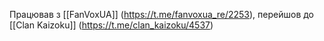 Працював з [[FanVoxUA]] (https://t.me/fanvoxua_re/2253), перейшов до [[Clan Kaizoku]] (https://t.me/clan_kaizoku/4537)